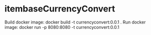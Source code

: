 # itembaseCurrencyConvert

Build docker image: docker build -t currencyconvert:0.0.1 .
Run docker image: docker run  -p 8080:8080 -t currencyconvert:0.0.1

